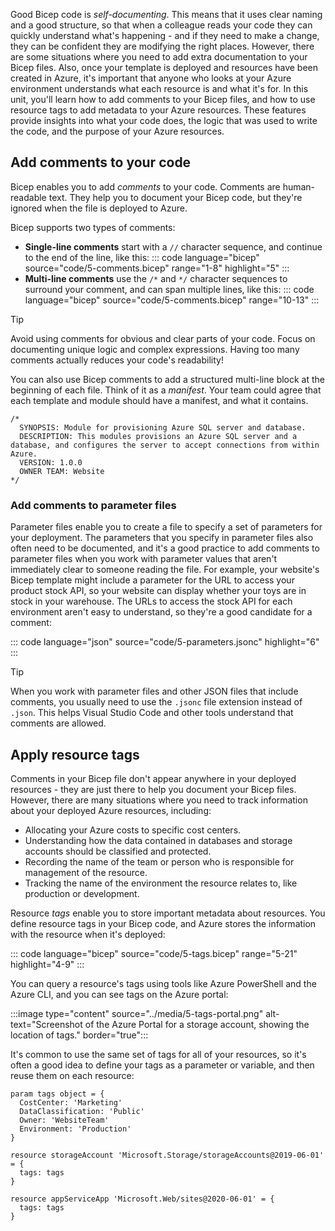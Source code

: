 Good Bicep code is _self-documenting_. This means that it uses clear naming and a good structure, so that when a colleague reads your code they can quickly understand what's happening - and if they need to make a change, they can be confident they are modifying the right places. However, there are some situations where you need to add extra documentation to your Bicep files. Also, once your template is deployed and resources have been created in Azure, it's important that anyone who looks at your Azure environment understands what each resource is and what it's for. In this unit, you'll learn how to add comments to your Bicep files, and how to use resource tags to add metadata to your Azure resources. These features provide insights into what your code does, the logic that was used to write the code, and the purpose of your Azure resources.

## Add comments to your code

Bicep enables you to add _comments_ to your code. Comments are human-readable text. They help you to document your Bicep code, but they're ignored when the file is deployed to Azure.

Bicep supports two types of comments:

- **Single-line comments** start with a `//` character sequence, and continue to the end of the line, like this:
  ::: code language="bicep" source="code/5-comments.bicep" range="1-8" highlight="5" :::
- **Multi-line comments** use the `/*` and `*/` character sequences to surround your comment, and can span multiple lines, like this:
  ::: code language="bicep" source="code/5-comments.bicep" range="10-13" :::

> [!TIP]
> Avoid using comments for obvious and clear parts of your code. Focus on documenting unique logic and complex expressions. Having too many comments actually reduces your code's readability!

You can also use Bicep comments to add a structured multi-line block at the beginning of each file. Think of it as a _manifest_. Your team could agree that each template and module should have a manifest, and what it contains.

```bicep
/*
  SYNOPSIS: Module for provisioning Azure SQL server and database.
  DESCRIPTION: This modules provisions an Azure SQL server and a database, and configures the server to accept connections from within Azure.
  VERSION: 1.0.0
  OWNER TEAM: Website
*/
```

### Add comments to parameter files

Parameter files enable you to create a file to specify a set of parameters for your deployment. The parameters that you specify in parameter files also often need to be documented, and it's a good practice to add comments to parameter files when you work with parameter values that aren't immediately clear to someone reading the file. For example, your website's Bicep template might include a parameter for the URL to access your product stock API, so your website can display whether your toys are in stock in your warehouse. The URLs to access the stock API for each environment aren't easy to understand, so they're a good candidate for a comment:

::: code language="json" source="code/5-parameters.jsonc" highlight="6" :::

> [!TIP]
> When you work with parameter files and other JSON files that include comments, you usually need to use the `.jsonc` file extension instead of `.json`. This helps Visual Studio Code and other tools understand that comments are allowed.

## Apply resource tags

Comments in your Bicep file don't appear anywhere in your deployed resources - they are just there to help you document your Bicep files. However, there are many situations where you need to track information about your deployed Azure resources, including:

- Allocating your Azure costs to specific cost centers.
- Understanding how the data contained in databases and storage accounts should be classified and protected.
- Recording the name of the team or person who is responsible for management of the resource.
- Tracking the name of the environment the resource relates to, like production or development.

Resource _tags_ enable you to store important metadata about resources. You define resource tags in your Bicep code, and Azure stores the information with the resource when it's deployed:

::: code language="bicep" source="code/5-tags.bicep" range="5-21" highlight="4-9" :::

You can query a resource's tags using tools like Azure PowerShell and the Azure CLI, and you can see tags on the Azure portal:

:::image type="content" source="../media/5-tags-portal.png" alt-text="Screenshot of the Azure Portal for a storage account, showing the location of tags." border="true":::

It's common to use the same set of tags for all of your resources, so it's often a good idea to define your tags as a parameter or variable, and then reuse them on each resource:

```bicep
param tags object = {
  CostCenter: 'Marketing'
  DataClassification: 'Public'
  Owner: 'WebsiteTeam'
  Environment: 'Production'
}

resource storageAccount 'Microsoft.Storage/storageAccounts@2019-06-01' = {
  tags: tags
}

resource appServiceApp 'Microsoft.Web/sites@2020-06-01' = {
  tags: tags
}
```
